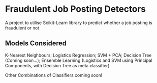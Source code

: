 # Fraudulent Job Posting Detectors

A project to utilise Scikit-Learn library to predict whether a job posting is fraudulent or not

## Models Considered

K-Nearest Neighbours; Logistics Regression; SVM + PCA; Decision Tree (Coming soon...); Ensemble Learning (Logistics and SVM using Principal Components, with Decision Tree as meta classifier)

Other Combinations of Classifiers coming soon!

